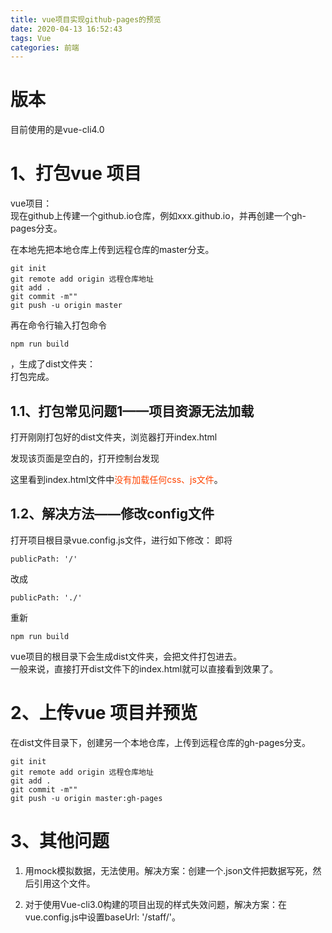 ```yaml
---
title: vue项目实现github-pages的预览
date: 2020-04-13 16:52:43
tags: Vue
categories: 前端
---
```

# 版本
目前使用的是vue-cli4.0
# 1、打包vue 项目
vue项目：  
现在github上传建一个github.io仓库，例如xxx.github.io，并再创建一个gh-pages分支。  

在本地先把本地仓库上传到远程仓库的master分支。
<!-- more -->
```
git init
git remote add origin 远程仓库地址
git add .
git commit -m""
git push -u origin master
```
再在命令行输入打包命令
```
npm run build
```
，生成了dist文件夹：  
打包完成。  

## 1.1、打包常见问题1——项目资源无法加载
打开刚刚打包好的dist文件夹，浏览器打开index.html  

发现该页面是空白的，打开控制台发现  

这里看到index.html文件中<font color="#f40">没有加载任何css、js文件</font>。


## 1.2、解决方法——修改config文件
打开项目根目录vue.config.js文件，进行如下修改：
即将
```
publicPath: '/'
```
改成
```
publicPath: './'
```
重新
```
npm run build
```
vue项目的根目录下会生成dist文件夹，会把文件打包进去。  
一般来说，直接打开dist文件下的index.html就可以直接看到效果了。

# 2、上传vue 项目并预览
在dist文件目录下，创建另一个本地仓库，上传到远程仓库的gh-pages分支。
```
git init
git remote add origin 远程仓库地址
git add .
git commit -m""
git push -u origin master:gh-pages
```

# 3、其他问题
1. 用mock模拟数据，无法使用。解决方案：创建一个.json文件把数据写死，然后引用这个文件。

2. 对于使用Vue-cli3.0构建的项目出现的样式失效问题，解决方案：在vue.config.js中设置baseUrl: '/staff/'。